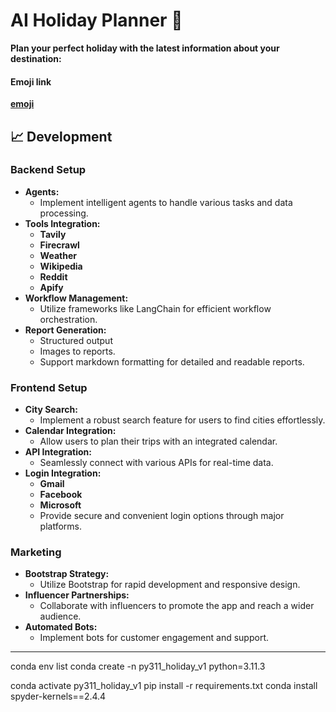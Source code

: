 # AI Holiday Planner 🚀

**Plan your perfect holiday with the latest information about your destination:**

#### Emoji link

[**emoji**](https://emojidb.org)

## 📈 Development

### **Backend Setup**

- **Agents:**
  - Implement intelligent agents to handle various tasks and data processing.
- **Tools Integration:**
  - **Tavily**
  - **Firecrawl**
  - **Weather**
  - **Wikipedia**
  - **Reddit**
  - **Apify**
- **Workflow Management:**
  - Utilize frameworks like LangChain for efficient workflow orchestration.
- **Report Generation:**
  - Structured output
  - Images to reports.
  - Support markdown formatting for detailed and readable reports.

### **Frontend Setup**

- **City Search:**
  - Implement a robust search feature for users to find cities effortlessly.
- **Calendar Integration:**
  - Allow users to plan their trips with an integrated calendar.
- **API Integration:**
  - Seamlessly connect with various APIs for real-time data.
- **Login Integration:**
  - **Gmail**
  - **Facebook**
  - **Microsoft**
  - Provide secure and convenient login options through major platforms.

### **Marketing**

- **Bootstrap Strategy:**
  - Utilize Bootstrap for rapid development and responsive design.
- **Influencer Partnerships:**
  - Collaborate with influencers to promote the app and reach a wider audience.
- **Automated Bots:**
  - Implement bots for customer engagement and support.

---

conda env list
conda create -n py311_holiday_v1 python=3.11.3

conda activate py311_holiday_v1
pip install -r requirements.txt
conda install spyder-kernels==2.4.4
